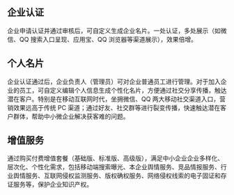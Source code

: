
## 企业认证
企业申请认证并通过审核后，可自定义生成企业名片。一处认证，多处展示（如微信、QQ 搜索入口呈现、应用宝、QQ 浏览器等渠道展示），效果倍增。
## 个人名片
企业认证通过后，企业负责人（管理员）可对企业普通员工进行管理。对于加入企业的员工，可自定义编辑个人信息生成个性化名片，方便通过社交分享传播，触达潜在客户。特别是在移动互联网时代，坐拥微信、QQ 两大移动社交渠道入口，营销效果远高于传统 PC 渠道；通过好友、社交群等进行裂变传播，快速触达潜在客户群体，帮助中小微企业解决获客难的问题。
## 增值服务
通过购买付费增值套餐（基础版、标准版、高级版），满足中小企业企业多样化、层次化、个性化需求，包括移动端搜索曝光、本企业舆情服务、竞品情报服务、行业舆情服务、互联网侵权监测服务、版权确权服务、网络侵权线索的电子固证和存证服务等，保护企业知识产权。
